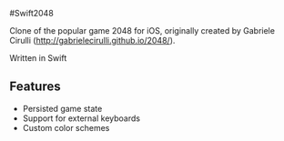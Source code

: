 #Swift2048

Clone of the popular game 2048 for iOS, originally created by Gabriele Cirulli (http://gabrielecirulli.github.io/2048/).

Written in Swift

## Features
* Persisted game state
* Support for external keyboards
* Custom color schemes
